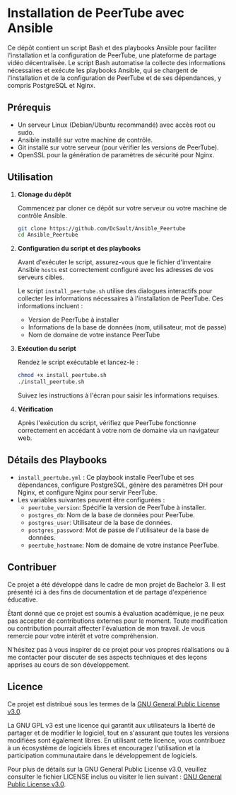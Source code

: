 # Installation de PeerTube avec Ansible

Ce dépôt contient un script Bash et des playbooks Ansible pour faciliter l'installation et la configuration de PeerTube, une plateforme de partage vidéo décentralisée. Le script Bash automatise la collecte des informations nécessaires et exécute les playbooks Ansible, qui se chargent de l'installation et de la configuration de PeerTube et de ses dépendances, y compris PostgreSQL et Nginx.

## Prérequis

- Un serveur Linux (Debian/Ubuntu recommandé) avec accès root ou sudo.
- Ansible installé sur votre machine de contrôle.
- Git installé sur votre serveur (pour vérifier les versions de PeerTube).
- OpenSSL pour la génération de paramètres de sécurité pour Nginx.

## Utilisation

1. **Clonage du dépôt**

    Commencez par cloner ce dépôt sur votre serveur ou votre machine de contrôle Ansible.

    ```bash
    git clone https://github.com/DcSault/Ansible_Peertube
    cd Ansible_Peertube
    ```

2. **Configuration du script et des playbooks**

    Avant d'exécuter le script, assurez-vous que le fichier d'inventaire Ansible `hosts` est correctement configuré avec les adresses de vos serveurs cibles.

    Le script `install_peertube.sh` utilise des dialogues interactifs pour collecter les informations nécessaires à l'installation de PeerTube. Ces informations incluent :

    - Version de PeerTube à installer
    - Informations de la base de données (nom, utilisateur, mot de passe)
    - Nom de domaine de votre instance PeerTube

3. **Exécution du script**

    Rendez le script exécutable et lancez-le :

    ```bash
    chmod +x install_peertube.sh
    ./install_peertube.sh
    ```

    Suivez les instructions à l'écran pour saisir les informations requises.

4. **Vérification**

    Après l'exécution du script, vérifiez que PeerTube fonctionne correctement en accédant à votre nom de domaine via un navigateur web.

## Détails des Playbooks

- `install_peertube.yml` : Ce playbook installe PeerTube et ses dépendances, configure PostgreSQL, génère des paramètres DH pour Nginx, et configure Nginx pour servir PeerTube.
- Les variables suivantes peuvent être configurées :
    - `peertube_version`: Spécifie la version de PeerTube à installer.
    - `postgres_db`: Nom de la base de données pour PeerTube.
    - `postgres_user`: Utilisateur de la base de données.
    - `postgres_password`: Mot de passe de l'utilisateur de la base de données.
    - `peertube_hostname`: Nom de domaine de votre instance PeerTube.

## Contribuer

Ce projet a été développé dans le cadre de mon projet de Bachelor 3. Il est présenté ici à des fins de documentation et de partage d'expérience éducative. 

Étant donné que ce projet est soumis à évaluation académique, je ne peux pas accepter de contributions externes pour le moment. Toute modification ou contribution pourrait affecter l'évaluation de mon travail. Je vous remercie pour votre intérêt et votre compréhension.

N'hésitez pas à vous inspirer de ce projet pour vos propres réalisations ou à me contacter pour discuter de ses aspects techniques et des leçons apprises au cours de son développement.


## Licence

Ce projet est distribué sous les termes de la [GNU General Public License v3.0](https://www.gnu.org/licenses/gpl-3.0.fr.html).

La GNU GPL v3 est une licence qui garantit aux utilisateurs la liberté de partager et de modifier le logiciel, tout en s'assurant que toutes les versions modifiées sont également libres. En utilisant cette licence, vous contribuez à un écosystème de logiciels libres et encouragez l'utilisation et la participation communautaire dans le développement de logiciels.

Pour plus de détails sur la GNU General Public License v3.0, veuillez consulter le fichier LICENSE inclus ou visiter le lien suivant : [GNU General Public License v3.0](https://www.gnu.org/licenses/gpl-3.0.fr.html).

